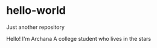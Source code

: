 # hello-world
Just another repository

Hello! I'm Archana 
A college student who lives in the stars 
